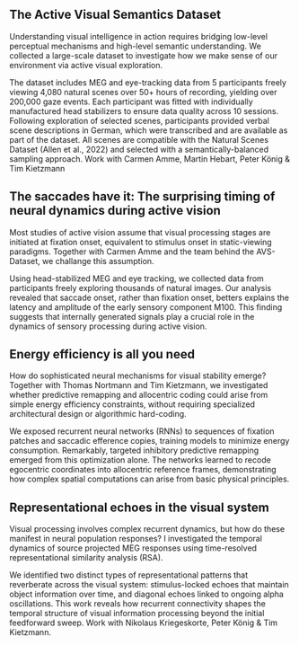 ## The Active Visual Semantics Dataset

Understanding visual intelligence in action requires bridging low-level perceptual mechanisms and high-level semantic understanding. We collected a large-scale dataset to investigate how we make sense of our environment via active visual exploration.

The dataset includes MEG and eye-tracking data from 5 participants freely viewing 4,080 natural scenes over 50+ hours of recording, yielding over 200,000 gaze events. Each participant was fitted with individually manufactured head stabilizers to ensure data quality across 10 sessions. Following exploration of selected scenes, participants provided verbal scene descriptions in German, which were transcribed and are available as part of the dataset. All scenes are compatible with the Natural Scenes Dataset (Allen et al., 2022) and selected with a semantically-balanced sampling approach. 
Work with Carmen Amme, Martin Hebart, Peter König & Tim Kietzmann 

## The saccades have it: The surprising timing of neural dynamics during active vision

Most studies of active vision assume that visual processing stages are initiated at fixation onset, equivalent to stimulus onset in static-viewing paradigms. Together with Carmen Amme and the team behind the AVS-Dataset, we challange this assumption.

Using head-stabilized MEG and eye tracking, we collected data from participants freely exploring thousands of natural images. Our analysis revealed that saccade onset, rather than fixation onset, betters explains the latency and amplitude of the early sensory component M100. This finding suggests that internally generated signals play a crucial role in the dynamics of sensory processing during active vision.

## Energy efficiency is all you need

How do sophisticated neural mechanisms for visual stability emerge? Together with Thomas Nortmann and Tim Kietzmann, we investigated whether predictive remapping and allocentric coding could arise from simple energy efficiency constraints, without requiring specialized architectural design or algorithmic hard-coding.

We exposed recurrent neural networks (RNNs) to sequences of fixation patches and saccadic efference copies, training models to minimize energy consumption. Remarkably, targeted inhibitory predictive remapping emerged from this optimization alone. The networks learned to recode egocentric coordinates into allocentric reference frames, demonstrating how complex spatial computations can arise from basic physical principles.

## Representational echoes in the visual system

Visual processing involves complex recurrent dynamics, but how do these manifest in neural population responses? I investigated the temporal dynamics of source projected MEG responses using time-resolved representational similarity analysis (RSA).

We identified two distinct types of representational patterns that reverberate across the visual system: stimulus-locked echoes that maintain object information over time, and diagonal echoes linked to ongoing alpha oscillations. This work reveals how recurrent connectivity shapes the temporal structure of visual information processing beyond the initial feedforward sweep. Work with Nikolaus Kriegeskorte, Peter König & Tim Kietzmann.